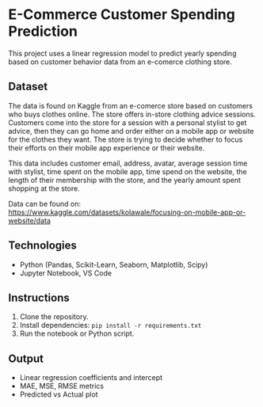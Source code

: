 # E-Commerce Customer Spending Prediction
This project uses a linear regression model to predict yearly spending based on customer behavior data from an e-comerce clothing store.

## Dataset
The data is found on Kaggle from an e-comerce store based on customers who buys clothes online. The store offers in-store clothing advice sessions. Customers come into the store for a session with a personal stylist to get advice, then they can go home and order either on a mobile app or website for the clothes they want. The store is trying to decide whether to focus their efforts on their mobile app experience or their website.

This data includes customer email, address, avatar, average session time with stylist, time spent on the mobile app, time spend on the website, the length of their membership with the store, and the yearly amount spent shopping at the store. 

Data can be found on: https://www.kaggle.com/datasets/kolawale/focusing-on-mobile-app-or-website/data

## Technologies
- Python (Pandas, Scikit-Learn, Seaborn, Matplotlib, Scipy)
- Jupyter Notebook, VS Code

## Instructions
1. Clone the repository.
2. Install dependencies: `pip install -r requirements.txt`
3. Run the notebook or Python script.

## Output
- Linear regression coefficients and intercept
- MAE, MSE, RMSE metrics
- Predicted vs Actual plot
